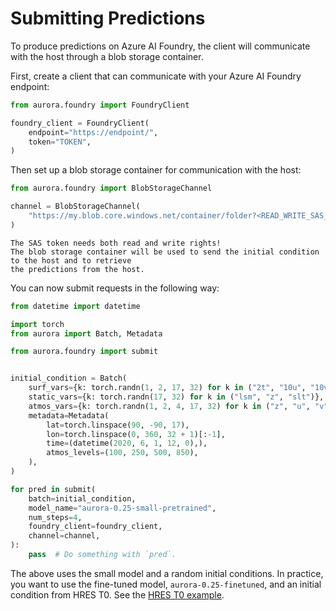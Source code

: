 # Submitting Predictions

To produce predictions on Azure AI Foundry, the client will communicate with the host through
a blob storage container.

First, create a client that can communicate with your Azure AI Foundry endpoint:

```python
from aurora.foundry import FoundryClient

foundry_client = FoundryClient(
    endpoint="https://endpoint/",
    token="TOKEN",
)
```

Then set up a blob storage container for communication with the host:

```python
from aurora.foundry import BlobStorageChannel

channel = BlobStorageChannel(
    "https://my.blob.core.windows.net/container/folder?<READ_WRITE_SAS_TOKEN>"
)
```

```warning
The SAS token needs both read and write rights!
The blob storage container will be used to send the initial condition to the host and to retrieve
the predictions from the host.
```

You can now submit requests in the following way:

```python
from datetime import datetime

import torch
from aurora import Batch, Metadata

from aurora.foundry import submit


initial_condition = Batch(
    surf_vars={k: torch.randn(1, 2, 17, 32) for k in ("2t", "10u", "10v", "msl")},
    static_vars={k: torch.randn(17, 32) for k in ("lsm", "z", "slt")},
    atmos_vars={k: torch.randn(1, 2, 4, 17, 32) for k in ("z", "u", "v", "t", "q")},
    metadata=Metadata(
        lat=torch.linspace(90, -90, 17),
        lon=torch.linspace(0, 360, 32 + 1)[:-1],
        time=(datetime(2020, 6, 1, 12, 0),),
        atmos_levels=(100, 250, 500, 850),
    ),
)

for pred in submit(
    batch=initial_condition,
    model_name="aurora-0.25-small-pretrained",
    num_steps=4,
    foundry_client=foundry_client,
    channel=channel,
):
    pass  # Do something with `pred`.
```

The above uses the small model and a random initial conditions.
In practice, you want to use the fine-tuned model, `aurora-0.25-finetuned`, and an initial condition from HRES T0.
See the [HRES T0 example](/example_hres_t0).
